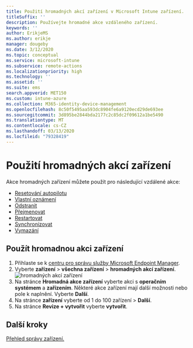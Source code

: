 ```yaml
---
title: Použití hromadných akcí zařízení v Microsoft Intune zařízení.
titleSuffix: ''
description: Používejte hromadné akce vzdáleného zařízení.
keywords: ''
author: ErikjeMS
ms.author: erikje
manager: dougeby
ms.date: 3/12/2020
ms.topic: conceptual
ms.service: microsoft-intune
ms.subservice: remote-actions
ms.localizationpriority: high
ms.technology: ''
ms.assetid: ''
ms.suite: ems
search.appverid: MET150
ms.custom: intune-azure
ms.collection: M365-identity-device-management
ms.openlocfilehash: 8c50f5495aa593dc8904fe6a9120ecd29de693ee
ms.sourcegitcommit: 3d895be2844bda2177c2c85dc2f09612a1be5490
ms.translationtype: MT
ms.contentlocale: cs-CZ
ms.lasthandoff: 03/13/2020
ms.locfileid: "79328419"
---
```

# <a name="use-bulk-device-actions"></a>Použití hromadných akcí zařízení

Akce hromadných zařízení můžete použít pro následující vzdálené akce:
- [Resetování autopilotu](https://docs.microsoft.com/windows/deployment/windows-autopilot/windows-autopilot-reset#reset-devices-with-remote-windows-autopilot-reset)
- [Vlastní oznámení](custom-notifications.md#send-a-custom-notification-to-a-single-device)
- [Odstranit](devices-wipe.md#delete-devices-from-the-intune-portal)
- [Přejmenovat](device-rename.md)
- [Restartovat](device-restart.md)
- [Synchronizovat](device-sync.md)
- [Vymazání](devices-wipe.md#wipe)

## <a name="use-a-bulk-device-action"></a>Použít hromadnou akci zařízení

1. Přihlaste se k [centru pro správu služby Microsoft Endpoint Manager](https://go.microsoft.com/fwlink/?linkid=2109431).
2. Vyberte **zařízení** > **všechna zařízení** > **hromadných akcí zařízení**.
![hromadných akcí zařízení](./media/bulk-device-actions/bulk-device-actions.png)
3. Na stránce **Hromadná akce zařízení** vyberte akci s **operačním systémem** a **zařízením**. Některé akce zařízení mají další možnosti nebo pole k naplnění. Vyberte **Další**.
4. Na stránce **zařízení** vyberte od 1 do 100 zařízení > **Další**.
5. Na stránce **Revize + vytvořit** vyberte **vytvořit**.

## <a name="next-steps"></a>Další kroky
[Přehled správy zařízení.](device-management.md)
